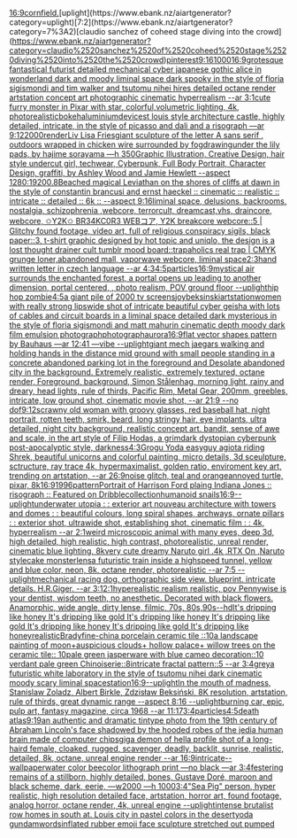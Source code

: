[16:9](https://www.ebank.nz/aiartgenerator?category=16%3A9)[cornfield.](https://www.ebank.nz/aiartgenerator?category=cornfield.)[uplight](https://www.ebank.nz/aiartgenerator?category=uplight)[7:2](https://www.ebank.nz/aiartgenerator?category=7%3A2)[claudio sanchez of coheed stage diving into the crowd](https://www.ebank.nz/aiartgenerator?category=claudio%2520sanchez%2520of%2520coheed%2520stage%2520diving%2520into%2520the%2520crowd)[pinterest](https://www.ebank.nz/aiartgenerator?category=pinterest)[9:16](https://www.ebank.nz/aiartgenerator?category=9%3A16)[1000](https://www.ebank.nz/aiartgenerator?category=1000)[16:9](https://www.ebank.nz/aiartgenerator?category=16%3A9)[grotesque fantastical futurist detailed mechanical cyber japanese gothic alice in wonderland dark and moody liminal space dark spooky in the style of floria sigismondi and tim walker and tsutomu nihei hires detailed octane render artstation concept art photographic cinematic hyperrealism --ar 3:1](https://www.ebank.nz/aiartgenerator?category=grotesque%2520fantastical%2520futurist%2520detailed%2520mechanical%2520cyber%2520japanese%2520gothic%2520alice%2520in%2520wonderland%2520dark%2520and%2520moody%2520liminal%2520space%2520dark%2520spooky%2520in%2520the%2520style%2520of%2520floria%2520sigismondi%2520and%2520tim%2520walker%2520and%2520tsutomu%2520nihei%2520hires%2520detailed%2520octane%2520render%2520artstation%2520concept%2520art%2520photographic%2520cinematic%2520hyperrealism%2520--ar%25203%3A1)[cute furry monster in Pixar with star, colorful,volumetric lighting, 4k, photorealistic](https://www.ebank.nz/aiartgenerator?category=cute%2520furry%2520monster%2520in%2520Pixar%2520with%2520star%2C%2520colorful%2Cvolumetric%2520lighting%2C%25204k%2C%2520photorealistic)[bokeh](https://www.ebank.nz/aiartgenerator?category=bokeh)[aluminium](https://www.ebank.nz/aiartgenerator?category=aluminium)[device](https://www.ebank.nz/aiartgenerator?category=device)[st louis style architecture castle, highly detailed, intricate, in the style of picasso and dali and a risograph —ar 9:12](https://www.ebank.nz/aiartgenerator?category=st%2520louis%2520style%2520architecture%2520castle%2C%2520highly%2520detailed%2C%2520intricate%2C%2520in%2520the%2520style%2520of%2520picasso%2520and%2520dali%2520and%2520a%2520risograph%2520%E2%80%94ar%25209%3A12)[2000](https://www.ebank.nz/aiartgenerator?category=2000)[render](https://www.ebank.nz/aiartgenerator?category=render)[Liv Lisa Fries](https://www.ebank.nz/aiartgenerator?category=Liv%2520Lisa%2520Fries)[giant sculpture of the letter A sans serif , outdoors wrapped in chicken wire surrounded by fog](https://www.ebank.nz/aiartgenerator?category=giant%2520sculpture%2520of%2520the%2520letter%2520A%2520sans%2520serif%2520%2C%2520outdoors%2520wrapped%2520in%2520chicken%2520wire%2520surrounded%2520by%2520fog)[drawing](https://www.ebank.nz/aiartgenerator?category=drawing)[under the lily pads, by hajime sorayama —h 350](https://www.ebank.nz/aiartgenerator?category=under%2520the%2520lily%2520pads%2C%2520by%2520hajime%2520sorayama%2520%E2%80%94h%2520350)[Graphic Illustration, Creative Design, hair style undercut girl, techwear, Cyberpunk, Full Body Portrait, Character Design, graffiti, by Ashley Wood and Jamie Hewlett --aspect 1280:1920](https://www.ebank.nz/aiartgenerator?category=Graphic%2520Illustration%2C%2520Creative%2520Design%2C%2520hair%2520style%2520undercut%2520girl%2C%2520techwear%2C%2520Cyberpunk%2C%2520Full%2520Body%2520Portrait%2C%2520Character%2520Design%2C%2520graffiti%2C%2520by%2520Ashley%2520Wood%2520and%2520Jamie%2520Hewlett%2520--aspect%25201280%3A1920)[](https://www.ebank.nz/aiartgenerator?category=)[0.8](https://www.ebank.nz/aiartgenerator?category=0.8)[Beached magical Leviathan  on the shores of cliffs at dawn in the style of constantin brancusi and ernst haeckel :: cinematic :: realistic :: intricate :: detailed :: 6k :: --aspect 9:16](https://www.ebank.nz/aiartgenerator?category=Beached%2520magical%2520Leviathan%2520%2520on%2520the%2520shores%2520of%2520cliffs%2520at%2520dawn%2520in%2520the%2520style%2520of%2520constantin%2520brancusi%2520and%2520ernst%2520haeckel%2520%3A%3A%2520cinematic%2520%3A%3A%2520realistic%2520%3A%3A%2520intricate%2520%3A%3A%2520detailed%2520%3A%3A%25206k%2520%3A%3A%2520--aspect%25209%3A16)[liminal space, delusions, backrooms, nostalgia, schizophrenia ,webcore, terrorcult, dreamcast,vhs, draincore, webcore, ✩Y2K✩ BR34KC0R3 WEBコア, Y2K breakcore webcore::5 | Glitchy found footage, video art, full of religious conspiracy sigils, black paper::3, t-shirt graphic designed by hot topic and uniqlo, the design is a lost thought drainer cult tumblr mood board::trapaholics real trap | CMYK grunge loner,abandoned mall, vaporwave webcore, liminal space](https://www.ebank.nz/aiartgenerator?category=liminal%2520space%2C%2520delusions%2C%2520backrooms%2C%2520nostalgia%2C%2520schizophrenia%2520%2Cwebcore%2C%2520terrorcult%2C%2520dreamcast%2Cvhs%2C%2520draincore%2C%2520webcore%2C%2520%E2%9C%A9Y2K%E2%9C%A9%2520BR34KC0R3%2520WEB%E3%82%B3%E3%82%A2%2C%2520Y2K%2520breakcore%2520webcore%3A%3A5%2520%7C%2520Glitchy%2520found%2520footage%2C%2520video%2520art%2C%2520full%2520of%2520religious%2520conspiracy%2520sigils%2C%2520black%2520paper%3A%3A3%2C%2520t-shirt%2520graphic%2520designed%2520by%2520hot%2520topic%2520and%2520uniqlo%2C%2520the%2520design%2520is%2520a%2520lost%2520thought%2520drainer%2520cult%2520tumblr%2520mood%2520board%3A%3Atrapaholics%2520real%2520trap%2520%7C%2520CMYK%2520grunge%2520loner%2Cabandoned%2520mall%2C%2520vaporwave%2520webcore%2C%2520liminal%2520space)[2:3](https://www.ebank.nz/aiartgenerator?category=2%3A3)[hand written letter in czech language --ar 4:3](https://www.ebank.nz/aiartgenerator?category=hand%2520written%2520letter%2520in%2520czech%2520language%2520--ar%25204%3A3)[4:5](https://www.ebank.nz/aiartgenerator?category=4%3A5)[particles](https://www.ebank.nz/aiartgenerator?category=particles)[16:9](https://www.ebank.nz/aiartgenerator?category=16%3A9)[mystical air surrounds the enchanted forest, a portal opens up leading to another dimension, portal centered, , photo realism, POV ground floor --uplight](https://www.ebank.nz/aiartgenerator?category=mystical%2520air%2520surrounds%2520the%2520enchanted%2520forest%2C%2520a%2520portal%2520opens%2520up%2520leading%2520to%2520another%2520dimension%2C%2520portal%2520centered%2C%2520%2C%2520photo%2520realism%2C%2520POV%2520ground%2520floor%2520--uplight)[hip hop zombie](https://www.ebank.nz/aiartgenerator?category=hip%2520hop%2520zombie)[4:5](https://www.ebank.nz/aiartgenerator?category=4%3A5)[a giant pile of 2000 tv screens](https://www.ebank.nz/aiartgenerator?category=a%2520giant%2520pile%2520of%25202000%2520tv%2520screens)[joy](https://www.ebank.nz/aiartgenerator?category=joy)[beksinski](https://www.ebank.nz/aiartgenerator?category=beksinski)[artstation](https://www.ebank.nz/aiartgenerator?category=artstation)[women with really strong lips](https://www.ebank.nz/aiartgenerator?category=women%2520with%2520really%2520strong%2520lips)[wide shot of intricate beautiful cyber geisha with lots of cables and circuit boards in a liminal space detailed dark mysterious in the style of floria sigismondi and matt mahurin cinematic depth moody dark film emulsion photograph](https://www.ebank.nz/aiartgenerator?category=wide%2520shot%2520of%2520intricate%2520beautiful%2520cyber%2520geisha%2520with%2520lots%2520of%2520cables%2520and%2520circuit%2520boards%2520in%2520a%2520liminal%2520space%2520detailed%2520dark%2520mysterious%2520in%2520the%2520style%2520of%2520floria%2520sigismondi%2520and%2520matt%2520mahurin%2520cinematic%2520depth%2520moody%2520dark%2520film%2520emulsion%2520photograph)[photograph](https://www.ebank.nz/aiartgenerator?category=photograph)[aurora](https://www.ebank.nz/aiartgenerator?category=aurora)[16:9](https://www.ebank.nz/aiartgenerator?category=16%3A9)[flat vector shapes pattern by Bauhaus —ar 12:41 —vibe --uplight](https://www.ebank.nz/aiartgenerator?category=flat%2520vector%2520shapes%2520pattern%2520by%2520Bauhaus%2520%E2%80%94ar%252012%3A41%2520%E2%80%94vibe%2520--uplight)[giant mech jaegars walking and holding hands in the distance mid ground with small people standing in a concrete abandoned parking lot in the foreground and Desolate abandoned city in the background. Extremely realistic, extremely textured, octane render, Foreground, background, Simon Stålenhag, morning light, rainy and dreary, head lights, rule of thirds, Pacific Rim, Metal Gear,  200mm, greebles, intricate, low ground shot, cinematic movie shot, --ar 21:9 --no dof](https://www.ebank.nz/aiartgenerator?category=giant%2520mech%2520jaegars%2520walking%2520and%2520holding%2520hands%2520in%2520the%2520distance%2520mid%2520ground%2520with%2520small%2520people%2520standing%2520in%2520a%2520concrete%2520abandoned%2520parking%2520lot%2520in%2520the%2520foreground%2520and%2520Desolate%2520abandoned%2520city%2520in%2520the%2520background.%2520Extremely%2520realistic%2C%2520extremely%2520textured%2C%2520octane%2520render%2C%2520Foreground%2C%2520background%2C%2520Simon%2520St%C3%A5lenhag%2C%2520morning%2520light%2C%2520rainy%2520and%2520dreary%2C%2520head%2520lights%2C%2520rule%2520of%2520thirds%2C%2520Pacific%2520Rim%2C%2520Metal%2520Gear%2C%2520%2520200mm%2C%2520greebles%2C%2520intricate%2C%2520low%2520ground%2520shot%2C%2520cinematic%2520movie%2520shot%2C%2520--ar%252021%3A9%2520--no%2520dof)[9:12](https://www.ebank.nz/aiartgenerator?category=9%3A12)[scrawny old woman with groovy glasses, red baseball hat, night portrait, rotten teeth, smirk, beard, long stringy hair, eye implants, ultra detailed, night city background, realistic concept art. bandit, sense of awe and scale, in the art style of Filip Hodas, a grimdark dystopian cyberpunk post-apocalyptic style, darkness](https://www.ebank.nz/aiartgenerator?category=scrawny%2520old%2520woman%2520with%2520groovy%2520glasses%2C%2520red%2520baseball%2520hat%2C%2520night%2520portrait%2C%2520rotten%2520teeth%2C%2520smirk%2C%2520beard%2C%2520long%2520stringy%2520hair%2C%2520eye%2520implants%2C%2520ultra%2520detailed%2C%2520night%2520city%2520background%2C%2520realistic%2520concept%2520art.%2520bandit%2C%2520sense%2520of%2520awe%2520and%2520scale%2C%2520in%2520the%2520art%2520style%2520of%2520Filip%2520Hodas%2C%2520a%2520grimdark%2520dystopian%2520cyberpunk%2520post-apocalyptic%2520style%2C%2520darkness)[4:3](https://www.ebank.nz/aiartgenerator?category=4%3A3)[Grogu Yoda easyguy agiota riding Shrek, beautiful unicorns and colorful painting, micro details, 3d sceulpture, sctructure, ray trace 4k, hypermaximalist, golden ratio, enviroment key art, trending on artstation, --ar 26:9](https://www.ebank.nz/aiartgenerator?category=Grogu%2520Yoda%2520easyguy%2520agiota%2520riding%2520Shrek%2C%2520beautiful%2520unicorns%2520and%2520colorful%2520painting%2C%2520micro%2520details%2C%25203d%2520sceulpture%2C%2520sctructure%2C%2520ray%2520trace%25204k%2C%2520hypermaximalist%2C%2520golden%2520ratio%2C%2520enviroment%2520key%2520art%2C%2520trending%2520on%2520artstation%2C%2520--ar%252026%3A9)[noise glitch, teal and orange](https://www.ebank.nz/aiartgenerator?category=noise%2520glitch%2C%2520teal%2520and%2520orange)[annoyed turtle, pixar, 8k](https://www.ebank.nz/aiartgenerator?category=annoyed%2520turtle%2C%2520pixar%2C%25208k)[16:9](https://www.ebank.nz/aiartgenerator?category=16%3A9)[1996](https://www.ebank.nz/aiartgenerator?category=1996)[pattern](https://www.ebank.nz/aiartgenerator?category=pattern)[Portrait of Harrison Ford plaing Indiana Jones :: risograph :: Featured on Dribble](https://www.ebank.nz/aiartgenerator?category=Portrait%2520of%2520Harrison%2520Ford%2520plaing%2520Indiana%2520Jones%2520%3A%3A%2520risograph%2520%3A%3A%2520Featured%2520on%2520Dribble)[collection](https://www.ebank.nz/aiartgenerator?category=collection)[humanoid snails](https://www.ebank.nz/aiartgenerator?category=humanoid%2520snails)[16:9](https://www.ebank.nz/aiartgenerator?category=16%3A9)[--uplight](https://www.ebank.nz/aiartgenerator?category=--uplight)[underwater utopia : : exterior art nouveau architecture with towers and domes : : beautiful colours, long spiral shapes, archways, ornate pillars : : exterior shot, ultrawide shot, establishing shot, cinematic film : : 4k, hyperrealism --ar 2:1](https://www.ebank.nz/aiartgenerator?category=underwater%2520utopia%2520%3A%2520%3A%2520exterior%2520art%2520nouveau%2520architecture%2520with%2520towers%2520and%2520domes%2520%3A%2520%3A%2520beautiful%2520colours%2C%2520long%2520spiral%2520shapes%2C%2520archways%2C%2520ornate%2520pillars%2520%3A%2520%3A%2520exterior%2520shot%2C%2520ultrawide%2520shot%2C%2520establishing%2520shot%2C%2520cinematic%2520film%2520%3A%2520%3A%25204k%2C%2520hyperrealism%2520--ar%25202%3A1)[weird microscopic animal with many eyes, deep 3d, high detailed, high realistic, high contrast, photorealistic, unreal render, cinematic blue lighting, 8k](https://www.ebank.nz/aiartgenerator?category=weird%2520microscopic%2520animal%2520with%2520many%2520eyes%2C%2520deep%25203d%2C%2520high%2520detailed%2C%2520high%2520realistic%2C%2520high%2520contrast%2C%2520photorealistic%2C%2520unreal%2520render%2C%2520cinematic%2520blue%2520lighting%2C%25208k)[very cute dreamy Naruto girl .4k ,RTX On ,Naruto style](https://www.ebank.nz/aiartgenerator?category=very%2520cute%2520dreamy%2520Naruto%2520girl%2520.4k%2520%2CRTX%2520On%2520%2CNaruto%2520style)[cake monster](https://www.ebank.nz/aiartgenerator?category=cake%2520monster)[lens](https://www.ebank.nz/aiartgenerator?category=lens)[a futuristic train inside a highspeed tunnel, yellow and blue color, neon, 8k, octane render, photorealistic --ar 7:5 --uplight](https://www.ebank.nz/aiartgenerator?category=a%2520futuristic%2520train%2520inside%2520a%2520highspeed%2520tunnel%2C%2520yellow%2520and%2520blue%2520color%2C%2520neon%2C%25208k%2C%2520octane%2520render%2C%2520photorealistic%2520--ar%25207%3A5%2520--uplight)[mechanical racing dog. orthographic side view. blueprint. intricate details. H.R.Giger. --ar 3:1](https://www.ebank.nz/aiartgenerator?category=mechanical%2520racing%2520dog.%2520orthographic%2520side%2520view.%2520blueprint.%2520intricate%2520details.%2520H.R.Giger.%2520--ar%25203%3A1)[2:1](https://www.ebank.nz/aiartgenerator?category=2%3A1)[hyperealistic realism realistic, pov Pennywise is your dentist, wisdom teeth, no anesthetic. Decorated with  black flowers. Anamorphic, wide angle, dirty lense, filmic, 70s, 80s,90s](https://www.ebank.nz/aiartgenerator?category=hyperealistic%2520realism%2520realistic%2C%2520pov%2520Pennywise%2520is%2520your%2520dentist%2C%2520wisdom%2520teeth%2C%2520no%2520anesthetic.%2520Decorated%2520with%2520%2520black%2520flowers.%2520Anamorphic%2C%2520wide%2520angle%2C%2520dirty%2520lense%2C%2520filmic%2C%252070s%2C%252080s%2C90s)[--hd](https://www.ebank.nz/aiartgenerator?category=--hd)[It's dripping like honey It's dripping like gold It's dripping like honey It's dripping like gold It's dripping like honey It's dripping like gold It's dripping like honey](https://www.ebank.nz/aiartgenerator?category=It%27s%2520dripping%2520like%2520honey%2520It%27s%2520dripping%2520like%2520gold%2520It%27s%2520dripping%2520like%2520honey%2520It%27s%2520dripping%2520like%2520gold%2520It%27s%2520dripping%2520like%2520honey%2520It%27s%2520dripping%2520like%2520gold%2520It%27s%2520dripping%2520like%2520honey)[realistic](https://www.ebank.nz/aiartgenerator?category=realistic)[Brady](https://www.ebank.nz/aiartgenerator?category=Brady)[fine-china porcelain ceramic tile ::10a landscape painting of moon+auspicious clouds+ hollow palace+ willow trees on the ceramic tile:: 10pale green jasperware with blue cameo decoration::10 verdant pale green Chinoiserie::8intricate fractal pattern::5 --ar 3:4](https://www.ebank.nz/aiartgenerator?category=fine-china%2520porcelain%2520ceramic%2520tile%2520%3A%3A10a%2520landscape%2520painting%2520of%2520moon%2Bauspicious%2520clouds%2B%2520hollow%2520palace%2B%2520willow%2520trees%2520on%2520the%2520ceramic%2520tile%3A%3A%252010pale%2520green%2520jasperware%2520with%2520blue%2520cameo%2520decoration%3A%3A10%2520verdant%2520pale%2520green%2520Chinoiserie%3A%3A8intricate%2520fractal%2520pattern%3A%3A5%2520--ar%25203%3A4)[grey](https://www.ebank.nz/aiartgenerator?category=grey)[a futuristic white laboratory in the style of tsutomu nihei dark cinematic moody scary liminal space](https://www.ebank.nz/aiartgenerator?category=a%2520futuristic%2520white%2520laboratory%2520in%2520the%2520style%2520of%2520tsutomu%2520nihei%2520dark%2520cinematic%2520moody%2520scary%2520liminal%2520space)[station](https://www.ebank.nz/aiartgenerator?category=station)[16:9](https://www.ebank.nz/aiartgenerator?category=16%3A9)[--uplight](https://www.ebank.nz/aiartgenerator?category=--uplight)[In the mouth of madness, Stanislaw Zoladz, Albert Birkle, Zdzisław Beksiński, 8K resolution, artstation, rule of thirds, great dynamic range --aspect 8:16 --uplight](https://www.ebank.nz/aiartgenerator?category=In%2520the%2520mouth%2520of%2520madness%2C%2520Stanislaw%2520Zoladz%2C%2520Albert%2520Birkle%2C%2520Zdzis%C5%82aw%2520Beksi%C5%84ski%2C%25208K%2520resolution%2C%2520artstation%2C%2520rule%2520of%2520thirds%2C%2520great%2520dynamic%2520range%2520--aspect%25208%3A16%2520--uplight)[burning car, epic, pulp art, fantasy magazine, circa 1968 --ar 11:17](https://www.ebank.nz/aiartgenerator?category=burning%2520car%2C%2520epic%2C%2520pulp%2520art%2C%2520fantasy%2520magazine%2C%2520circa%25201968%2520--ar%252011%3A17)[3:4](https://www.ebank.nz/aiartgenerator?category=3%3A4)[particles](https://www.ebank.nz/aiartgenerator?category=particles)[4:5](https://www.ebank.nz/aiartgenerator?category=4%3A5)[death atlas](https://www.ebank.nz/aiartgenerator?category=death%2520atlas)[9:19](https://www.ebank.nz/aiartgenerator?category=9%3A19)[an authentic and dramatic tintype photo from the 19th century of Abraham Lincoln's face shadowed by the hooded robes of the jedi](https://www.ebank.nz/aiartgenerator?category=an%2520authentic%2520and%2520dramatic%2520tintype%2520photo%2520from%2520the%252019th%2520century%2520of%2520Abraham%2520Lincoln%27s%2520face%2520shadowed%2520by%2520the%2520hooded%2520robes%2520of%2520the%2520jedi)[a human brain made of computer chips](https://www.ebank.nz/aiartgenerator?category=a%2520human%2520brain%2520made%2520of%2520computer%2520chips)[giga demon of hell](https://www.ebank.nz/aiartgenerator?category=giga%2520demon%2520of%2520hell)[a profile shot of a long-haird female, cloaked, rugged, scavenger, deadly, backlit, sunrise, realistic, detailed, 8k, octane, unreal engine render --ar 16:9](https://www.ebank.nz/aiartgenerator?category=a%2520profile%2520shot%2520of%2520a%2520long-haird%2520female%2C%2520cloaked%2C%2520rugged%2C%2520scavenger%2C%2520deadly%2C%2520backlit%2C%2520sunrise%2C%2520realistic%2C%2520detailed%2C%25208k%2C%2520octane%2C%2520unreal%2520engine%2520render%2520--ar%252016%3A9)[intricate](https://www.ebank.nz/aiartgenerator?category=intricate)[--wallpaper](https://www.ebank.nz/aiartgenerator?category=--wallpaper)[water color bee](https://www.ebank.nz/aiartgenerator?category=water%2520color%2520bee)[color lithograph print —no black —ar 3:4](https://www.ebank.nz/aiartgenerator?category=color%2520lithograph%2520print%2520%E2%80%94no%2520black%2520%E2%80%94ar%25203%3A4)[festering remains of a stillborn, highly detailed, bones, Gustave Doré, maroon and black scheme, dark, eerie, —w2000 —h 1000](https://www.ebank.nz/aiartgenerator?category=festering%2520remains%2520of%2520a%2520stillborn%2C%2520highly%2520detailed%2C%2520bones%2C%2520Gustave%2520Dor%C3%A9%2C%2520maroon%2520and%2520black%2520scheme%2C%2520dark%2C%2520eerie%2C%2520%E2%80%94w2000%2520%E2%80%94h%25201000)[3:4](https://www.ebank.nz/aiartgenerator?category=3%3A4)["Sea Pig" person, hyper realistic, high resolution detailed face, artstation, horror art, found footage, analog horror, octane render, 4k, unreal engine --uplight](https://www.ebank.nz/aiartgenerator?category=%22Sea%2520Pig%22%2520person%2C%2520hyper%2520realistic%2C%2520high%2520resolution%2520detailed%2520face%2C%2520artstation%2C%2520horror%2520art%2C%2520found%2520footage%2C%2520analog%2520horror%2C%2520octane%2520render%2C%25204k%2C%2520unreal%2520engine%2520--uplight)[intense brutalist row homes in south at. Louis city in pastel colors in the desert](https://www.ebank.nz/aiartgenerator?category=intense%2520brutalist%2520row%2520homes%2520in%2520south%2520at.%2520Louis%2520city%2520in%2520pastel%2520colors%2520in%2520the%2520desert)[yoda gundam](https://www.ebank.nz/aiartgenerator?category=yoda%2520gundam)[words](https://www.ebank.nz/aiartgenerator?category=words)[inflated rubber emoji face sculpture stretched out pumped](https://www.ebank.nz/aiartgenerator?category=inflated%2520rubber%2520emoji%2520face%2520sculpture%2520stretched%2520out%2520pumped)